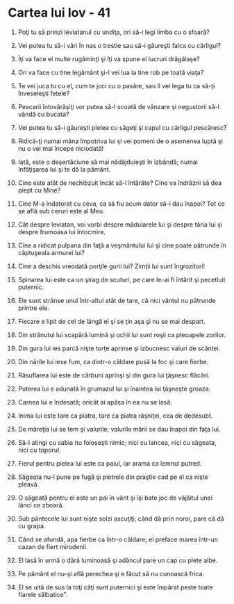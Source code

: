 # Cartea lui Iov - 41

1. Poţi tu să prinzi leviatanul cu undiţa, ori să-i legi limba cu o sfoară? 

2. Vei putea tu să-i vâri în nas o trestie sau să-i găureşti falca cu cârligul? 

3. Îţi va face el multe rugăminţi şi îţi va spune el lucruri drăgălaşe? 

4. Ori va face cu tine legământ şi-l vei lua la tine rob pe toată viaţa? 

5. Te vei juca tu cu el, cum te joci cu o pasăre, sau îl vei lega tu ca să-ţi înveseleşti fetele? 

6. Pescarii întovărăşiţi vor putea să-l scoată de vânzare şi negustorii să-l vândă cu bucata? 

7. Vei putea tu să-i găureşti pielea cu săgeţi şi capul cu cârligul pescăresc? 

8. Ridică-ţi numai mâna împotriva lui şi vei pomeni de o asemenea luptă şi nu o vei mai începe niciodată! 

9. Iată, este o deşertăciune să mai nădăjduieşti în izbândă; numai înfăţişarea lui şi te dă la pământ. 

10. Cine este atât de nechibzuit încât să-l întărâte? Cine va îndrăzni să dea piept cu Mine? 

11. Cine M-a îndatorat cu ceva, ca să fiu acum dator să-i dau înapoi? Tot ce se află sub ceruri este al Meu. 

12. Cât despre leviatan, voi vorbi despre mădularele lui şi despre tăria lui şi despre frumoasa lui întocmire. 

13. Cine a ridicat pulpana din faţă a veşmântului lui şi cine poate pătrunde în căptuşeala armurei lui? 

14. Cine a deschis vreodată porţile gurii lui? Zimţii lui sunt îngrozitori! 

15. Spinarea lui este ca un şirag de scuturi, pe care le-ai fi întărit şi pecetluit puternic. 

16. Ele sunt strânse unul într-altul atât de tare, că nici vântul nu pătrunde printre ele. 

17. Fiecare e lipit de cel de lângă el şi se ţin aşa şi nu se mai despart. 

18. Din strănutul lui scapără lumină şi ochii lui sunt roşii ca pleoapele zorilor. 

19. Din gura lui ies parcă nişte torţe aprinse şi izbucnesc valuri de scântei. 

20. Din nările lui iese fum, ca dintr-o căldare pusă la foc şi care fierbe. 

21. Răsuflarea lui este de cărbuni aprinşi şi din gura lui ţâşnesc flăcări. 

22. Puterea lui e adunată în grumazul lui şi înaintea lui ţâşneşte groaza. 

23. Carnea lui e îndesată; oricât ai apăsa în ea nu se lasă. 

24. Inima lui este tare ca piatra, tare ca piatra râşniţei, cea de dedesubt. 

25. De măreţia lui se tem şi valurile; valurile mării se dau înapoi din faţa lui. 

26. Să-l atingi cu sabia nu foloseşti nimic; nici cu lancea, nici cu săgeata, nici cu toporul. 

27. Fierul pentru pielea lui este ca paiul, iar arama ca lemnul putred. 

28. Săgeata nu-l pune pe fugă şi pietrele din praştie cad pe el ca nişte pleavă. 

29. O săgeată pentru el este un pai în vânt şi îşi bate joc de vâjâitul unei lănci ce zboară. 

30. Sub pântecele lui sunt nişte solzi ascuţiţi; când dă prin noroi, pare că dă cu grapa. 

31. Când se afundă, apa fierbe ca într-o căldare; el preface marea într-un cazan de fiert mirodenii. 

32. El lasă în urmă o dâră luminoasă şi adâncul pare un cap cu plete albe. 

33. Pe pământ el nu-şi află perechea şi e făcut să nu cunoască frica. 

34. El se uită de sus la toţi câţi sunt puternici şi este împărat peste toate fiarele sălbatice". 

